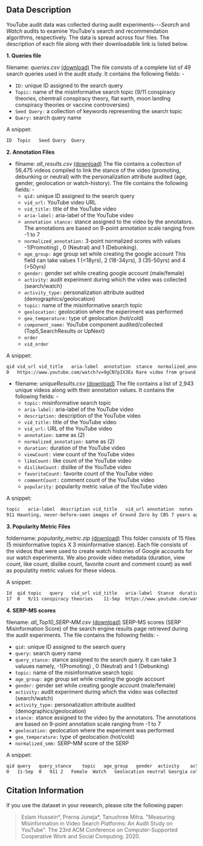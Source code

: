 ## Data Description

YouTube audit data was collected during audit experiments---<i>Search</i> and <i>Watch</i> audits to examine YouTube's search and recommendation algorithms, respectively. The data is spread across four files. The description of each file along with their downloadable link is listed below.

**1. Queries file** 

filename: *queries.csv* [(download)](https://raw.githubusercontent.com/social-comp/YouTubeAudit-data/master/queries.csv)
   The file consists of a complete list of 49 search queries used in the audit study. It contains the following fields: -
   
  * ```ID:``` unique ID assigned to the search query
  * ```Topic:``` name of the misinformative search topic (9/11 conspiracy theories, chemtrail conspiracy theory, flat earth, moon landing conspiracy theories or vaccine controversies)
  * ```Seed Query:``` a collection of keywords representing the search topic
  * ```Query:``` search query name
  
   A snippet:
   
  
```html
ID	Topic	Seed Query	Query                                                                                                                0	9/11 conspiracy theories	11-Sep	11-Sep
```

**2. Annotation Files**

* filname: *all_results.csv* [(download)](https://github.com/social-comp/YouTubeAudit-data/blob/master/all_results.csv?raw=true)
The file contains a collection of 56,475 videos compiled to link the stance of the video (promoting, debunking or neutral) with the personalization attribute audited (age, gender, geolocation or watch-history). The file contains the following fields: -
   * ```qid:``` unique ID assigned to the search query
   * ```vid_url:``` YouTube video URL	
   * ```vid_title:``` title of the YouTube video
   * ```aria-label:``` aria-label of the YouTube video	
   * ```annotation stance:``` stance assigned to the video by the annotators. The annotations are based on 9-point annotation scale ranging from -1 to 7
   * ```normalized_annotation:``` 3-point normalized scores with values -1(Promoting) , 0 (Neutral) and 1 (Debunking).
   * ```age_group:``` age group set while creating the google account This field can take values 1 (<18yrs), 2 (18-34yrs), 3 (35-50yrs) and 4 (>50yrs)
   * ```gender:``` gender set while creating google account (male/female)
   * ```activity:``` audit experiment during which the video was collected (search/watch)
   * ```activity_type:``` personalization attribute audited (demographics/geolocation)
   * ```topic:``` name of the misinformative search topic
   * ```geolocation:``` geolocation where the experiment was performed
   * ```geo_temperature:``` type of geolocation (hot/cold)
   * ```component_name:``` YouTube component audited/collected (Top5,SearchResults or UpNext)
   * ```order```	
   * ```vid_order```

A snippet:

```html wrap
qid	vid_url	vid_title	aria-label	annotation	stance	normalized_annotation	age_group	gender	activity	activity_type	topic	geolocation	geo_temperature	component_name	order	vid_order
0	https://www.youtube.com/watch?v=9gCN7pIX3Es	Rare video from ground zero on 9/11	Rare video from ground zero on 9/11 by 60 Minutes 5 months ago 3 minutes, 14 seconds 1,072,478 views	0		0	3	Female	Search	Demographics	all	us-east1-b (South Carolina)		SearchResults
```


* filename: *uniqueResults.csv* [(download)](https://github.com/social-comp/YouTubeAudit-data/blob/master/uniqueResults.csv?raw=true)
The file contains a list of 2,943 unique videos along with their annotation values. It contains the following fields: -
   * ```topic:```	misinformative search topic 
   * ```aria-label:``` aria-label of the YouTube video
   * ```description:``` description of the YouTube video
   * ```vid_title:``` title of the YouTube video
   * ```vid_url:``` URL of the YouTube video
   * ```annotation:``` same as (2)
   * ```normalized_annotation:``` same as (2)
   * ```duration:``` duration of the YouTube video
   * ```viewCount:``` view count of the YouTube video
   * ```likeCount:``` like count of the YouTube video
   * ```dislikeCount:``` dislike of the YouTube video
   * ```favoriteCount:``` favorite count of the YouTube video
   * ```commentCount:``` comment count of the YouTube video
   * ```popularity:``` popularity metric value of the YouTube video

A snippet:

```html wrap
topic	aria-label	description	vid_title	vid_url	annotation	notes	normalized_annotation	duration	viewCount	likeCount	dislikeCount	favoriteCount	commentCount	popularity
911	Haunting, never-before-seen images of Ground Zero by CBS 7 years ago 3 minutes, 57 seconds 2,385,714 views	A few days after 9/11, FEMA sent its own cameras down into the ruins of the World Trade Center, filming for over 8 months and getting images no one else was able to get. CBS News justice and homeland security correspondent Bob Orr reports.	Haunting, never-before-seen images of Ground Zero	https://www.youtube.com/watch?v=coqYraFn-B4	0		0	237	2396779	8366	718	0	2649	2408512
```


**3. Popularity Metric Files**

foldername: *popularity_metric.zip* [(download)](https://github.com/social-comp/YouTubeAudit-data/blob/master/popularity_metric.zip?raw=true)
This folder consists of 15 files (5 misinformative topics X 3 misinformative stance). Each file consists of the videos that were used to create watch histories of Google accounts for our watch experiments. We also provide video metadata (duration, view count, like count, dislike count, favorite count and comment count) as well as populatity metric values for these videos.

A snippet:

```html wrap
Id	qid	topic	query	vid_url	vid_title	aria-label	Stance	duration	viewCount	likeCount	dislikeCount	favoriteCount	commentCount	popularity
17	0	9/11 conspiracy theories	11-Sep	https://www.youtube.com/watch?v=MNyjZJOEXpE	How the 9/11 terror attacks unfolded | Telegraph Time Tunnel	How the 9/11 terror attacks unfolded | Telegraph Time Tunnel by The Telegraph 2 years ago 2 minutes, 8 seconds 3,589,933 views	-1	128	3987854	8264	2786	0	1	3998905
```

**4. SERP-MS scores** 

filename: *all_Top10_SERP-MM.csv* [(download)](https://raw.githubusercontent.com/social-comp/YouTubeAudit-data/master/all_Top10_SERP-MM.csv)
SERP-MS scores (SERP Misinformation Score) of the search engine results page retrieved during the audit experiments. The file contains the following fields: -
   * ```qid:``` unique ID assigned to the search query
   * ```query:``` search query name	
   * ```query_stance:``` stance assigned to the search query. It can take 3 valuues namely, -1(Promoting) , 0 (Neutral) and 1 (Debunking)
   * ```topic:``` name of the misinformative search topic
   * ```age_group:``` age group set while creating the google account
   * ```gender:``` gender set while creating google account (male/female)
   * ```activity:``` audit experiment during which the video was collected (search/watch)
   * ```activity_type:``` personalization attribute audited (demographics/geolocation)
   * ```stance:``` stance assigned to the video by the annotators. The annotations are based on 9-point annotation scale ranging from -1 to 7
   * ```geolocation:``` geolocation where the experiment was performed
   * ```geo_temperature:``` type of geolocation (hot/cold)
   * ```normalized_smm:``` SERP-MM score of the SERP
   
   A snippet:

```html wrap
qid	query	query_stance	topic	age_group	gender	activity	activity_type	stance	geolocation	geo_temperature	normalized_smm
0	11-Sep	0	911	2	Female	Watch	Geolocation	neutral	Georgia	cold	0
```

## Citation Information

If you use the dataset in your research, please cite the following paper:
> Eslam Hussein*, Prerna Juneja*, Tanushree Mitra. "Measuring Misinformation in Video Search Platforms: An Audit Study on YouTube". The 23rd ACM Conference on Computer-Supported Cooperative Work and Social Computing. 2020.


